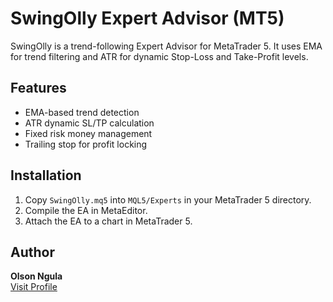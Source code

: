 # SwingOlly Expert Advisor (MT5)

SwingOlly is a trend-following Expert Advisor for MetaTrader 5. It uses EMA for trend filtering and ATR for dynamic Stop-Loss and Take-Profit levels.

## Features
- EMA-based trend detection
- ATR dynamic SL/TP calculation
- Fixed risk money management
- Trailing stop for profit locking

## Installation
1. Copy `SwingOlly.mq5` into `MQL5/Experts` in your MetaTrader 5 directory.
2. Compile the EA in MetaEditor.
3. Attach the EA to a chart in MetaTrader 5.

## Author
**Olson Ngula**  
[Visit Profile](https://www.mql5.com)
